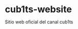 # cub1ts-website
Sitio web oficial del canal cub1ts
<!DOCTYPE html>
<html lang="es">
<head>
    <meta charset="UTF-8">
    <meta name="viewport" content="width=device-width, initial-scale=1.0">
    <title>cub1ts - Canal de Tecnología</title>
    <style>
        * {
            margin: 0;
            padding: 0;
            box-sizing: border-box;
        }

        body {
            font-family: 'Arial', sans-serif;
            background: linear-gradient(135deg, #0a0a0a 0%, #1a1a2e 50%, #16213e 100%);
            color: white;
            overflow-x: hidden;
        }

        /* Partículas de fondo */
        .particles {
            position: fixed;
            top: 0;
            left: 0;
            width: 100%;
            height: 100%;
            z-index: -1;
            opacity: 0.3;
        }

        .particle {
            position: absolute;
            background: #00ffff;
            border-radius: 50%;
            animation: float 6s ease-in-out infinite;
        }

        @keyframes float {
            0%, 100% { transform: translateY(0px) rotate(0deg); opacity: 0.3; }
            50% { transform: translateY(-20px) rotate(180deg); opacity: 0.8; }
        }

        /* Header */
        header {
            position: fixed;
            top: 0;
            width: 100%;
            background: rgba(0, 0, 0, 0.9);
            backdrop-filter: blur(10px);
            z-index: 1000;
            padding: 1rem 2rem;
            border-bottom: 1px solid rgba(0, 255, 255, 0.2);
        }

        nav {
            display: flex;
            justify-content: space-between;
            align-items: center;
            max-width: 1200px;
            margin: 0 auto;
        }

        .logo {
            font-size: 2rem;
            font-weight: bold;
            background: linear-gradient(45deg, #00ffff, #ff00ff);
            -webkit-background-clip: text;
            -webkit-text-fill-color: transparent;
            background-clip: text;
            animation: glow 2s ease-in-out infinite alternate;
        }

        @keyframes glow {
            from { filter: drop-shadow(0 0 5px #00ffff); }
            to { filter: drop-shadow(0 0 20px #ff00ff); }
        }

        .nav-links {
            display: flex;
            list-style: none;
            gap: 2rem;
        }

        .nav-links a {
            color: white;
            text-decoration: none;
            transition: all 0.3s ease;
            position: relative;
        }

        .nav-links a:hover {
            color: #00ffff;
            transform: translateY(-2px);
        }

        .nav-links a::after {
            content: '';
            position: absolute;
            bottom: -5px;
            left: 0;
            width: 0;
            height: 2px;
            background: linear-gradient(90deg, #00ffff, #ff00ff);
            transition: width 0.3s ease;
        }

        .nav-links a:hover::after {
            width: 100%;
        }

        /* Hero Section */
        .hero {
            height: 100vh;
            display: flex;
            align-items: center;
            justify-content: center;
            text-align: center;
            position: relative;
            background: radial-gradient(ellipse at center, rgba(0, 255, 255, 0.1) 0%, transparent 50%);
        }

        .hero-content {
            max-width: 800px;
            padding: 0 2rem;
            animation: fadeInUp 1s ease-out;
        }

        @keyframes fadeInUp {
            from {
                opacity: 0;
                transform: translateY(30px);
            }
            to {
                opacity: 1;
                transform: translateY(0);
            }
        }

        .hero h1 {
            font-size: 4rem;
            margin-bottom: 1rem;
            background: linear-gradient(45deg, #00ffff, #ff00ff, #ffff00);
            -webkit-background-clip: text;
            -webkit-text-fill-color: transparent;
            background-clip: text;
            animation: textShine 3s ease-in-out infinite;
        }

        @keyframes textShine {
            0%, 100% { background-position: 0% 50%; }
            50% { background-position: 100% 50%; }
        }

        .hero p {
            font-size: 1.3rem;
            margin-bottom: 2rem;
            opacity: 0.9;
        }

        .cta-button {
            display: inline-block;
            padding: 1rem 2rem;
            background: linear-gradient(45deg, #00ffff, #ff00ff);
            color: white;
            text-decoration: none;
            border-radius: 50px;
            font-weight: bold;
            transition: all 0.3s ease;
            box-shadow: 0 0 20px rgba(0, 255, 255, 0.3);
            animation: pulse 2s infinite;
        }

        @keyframes pulse {
            0%, 100% { transform: scale(1); }
            50% { transform: scale(1.05); }
        }

        .cta-button:hover {
            transform: translateY(-5px) scale(1.1);
            box-shadow: 0 10px 30px rgba(0, 255, 255, 0.5);
        }

        /* Stats Section */
        .stats {
            padding: 5rem 2rem;
            text-align: center;
            background: rgba(0, 0, 0, 0.3);
        }

        .stats-container {
            max-width: 1200px;
            margin: 0 auto;
            display: grid;
            grid-template-columns: repeat(auto-fit, minmax(250px, 1fr));
            gap: 3rem;
        }

        .stat-card {
            background: linear-gradient(145deg, rgba(255, 255, 255, 0.1), rgba(255, 255, 255, 0.05));
            padding: 2rem;
            border-radius: 20px;
            backdrop-filter: blur(10px);
            border: 1px solid rgba(0, 255, 255, 0.2);
            transition: all 0.3s ease;
        }

        .stat-card:hover {
            transform: translateY(-10px) rotateY(5deg);
            box-shadow: 0 20px 40px rgba(0, 255, 255, 0.2);
        }

        .stat-number {
            font-size: 3rem;
            font-weight: bold;
            color: #00ffff;
            margin-bottom: 1rem;
        }

        .stat-label {
            font-size: 1.1rem;
            opacity: 0.8;
        }

        /* Videos Section */
        .videos {
            padding: 5rem 2rem;
        }

        .videos-container {
            max-width: 1200px;
            margin: 0 auto;
            text-align: center;
        }

        .section-title {
            font-size: 3rem;
            margin-bottom: 3rem;
            background: linear-gradient(45deg, #00ffff, #ff00ff);
            -webkit-background-clip: text;
            -webkit-text-fill-color: transparent;
            background-clip: text;
        }

        .videos-grid {
            display: grid;
            grid-template-columns: repeat(auto-fit, minmax(300px, 1fr));
            gap: 2rem;
            margin-top: 3rem;
        }

        .video-card {
            background: linear-gradient(145deg, rgba(255, 255, 255, 0.1), rgba(255, 255, 255, 0.05));
            border-radius: 20px;
            overflow: hidden;
            transition: all 0.3s ease;
            border: 1px solid rgba(0, 255, 255, 0.2);
        }

        .video-card:hover {
            transform: scale(1.05) rotateY(5deg);
            box-shadow: 0 20px 40px rgba(0, 255, 255, 0.3);
        }

        .video-thumbnail {
            width: 100%;
            height: 200px;
            background: linear-gradient(45deg, #1a1a2e, #16213e);
            display: flex;
            align-items: center;
            justify-content: center;
            font-size: 3rem;
            color: #00ffff;
        }

        .video-info {
            padding: 1.5rem;
        }

        .video-title {
            font-size: 1.2rem;
            margin-bottom: 0.5rem;
            color: #00ffff;
        }

        .video-description {
            opacity: 0.8;
            line-height: 1.5;
        }

        /* Contact Section */
        .contact {
            padding: 5rem 2rem;
            background: rgba(0, 0, 0, 0.5);
            text-align: center;
        }

        .contact-container {
            max-width: 800px;
            margin: 0 auto;
        }

        .social-links {
            display: flex;
            justify-content: center;
            gap: 2rem;
            margin-top: 2rem;
        }

        .social-link {
            display: inline-block;
            width: 60px;
            height: 60px;
            background: linear-gradient(45deg, #00ffff, #ff00ff);
            border-radius: 50%;
            display: flex;
            align-items: center;
            justify-content: center;
            text-decoration: none;
            color: white;
            font-size: 1.5rem;
            transition: all 0.3s ease;
        }

        .social-link:hover {
            transform: scale(1.2) rotate(360deg);
            box-shadow: 0 0 30px rgba(0, 255, 255, 0.8);
        }

        /* Footer */
        footer {
            padding: 2rem;
            text-align: center;
            background: rgba(0, 0, 0, 0.8);
            border-top: 1px solid rgba(0, 255, 255, 0.2);
        }

        /* Responsive */
        @media (max-width: 768px) {
            .hero h1 {
                font-size: 2.5rem;
            }
            
            .nav-links {
                display: none;
            }
            
            .stats-container {
                grid-template-columns: 1fr;
            }
        }
    </style>
</head>
<body>
    <!-- Partículas de fondo -->
    <div class="particles" id="particles"></div>

    <!-- Header -->
    <header>
        <nav>
            <div class="logo">cub1ts</div>
            <ul class="nav-links">
                <li><a href="#inicio">Inicio</a></li>
                <li><a href="#videos">Videos</a></li>
                <li><a href="#stats">Estadísticas</a></li>
                <li><a href="#contacto">Contacto</a></li>
            </ul>
        </nav>
    </header>

    <!-- Hero Section -->
    <section class="hero" id="inicio">
        <div class="hero-content">
            <h1>cub1ts</h1>
            <p>Explorando el futuro de la tecnología, un video a la vez</p>
            <p>Descubre las últimas tendencias, reviews de productos, tutoriales y análisis profundos del mundo tech</p>
            <a href="https://youtube.com/@cub1ts" target="_blank" class="cta-button">🚀 Suscríbete al Canal</a>
        </div>
    </section>

    <!-- Stats Section -->
    <section class="stats" id="stats">
        <div class="stats-container">
            <div class="stat-card">
                <div class="stat-number" data-count="1000">0+</div>
                <div class="stat-label">Suscriptores</div>
            </div>
            <div class="stat-card">
                <div class="stat-number" data-count="50">0+</div>
                <div class="stat-label">Videos</div>
            </div>
            <div class="stat-card">
                <div class="stat-number" data-count="10000">0+</div>
                <div class="stat-label">Visualizaciones</div>
            </div>
            <div class="stat-card">
                <div class="stat-number" data-count="95">0%</div>
                <div class="stat-label">Satisfacción</div>
            </div>
        </div>
    </section>

    <!-- Videos Section -->
    <section class="videos" id="videos">
        <div class="videos-container">
            <h2 class="section-title">Contenido Destacado</h2>
            <div class="videos-grid">
                <div class="video-card">
                    <div class="video-thumbnail">📱</div>
                    <div class="video-info">
                        <h3 class="video-title">Reviews de Smartphones</h3>
                        <p class="video-description">Análisis completos de los últimos dispositivos móviles del mercado</p>
                    </div>
                </div>
                <div class="video-card">
                    <div class="video-thumbnail">💻</div>
                    <div class="video-info">
                        <h3 class="video-title">Hardware & Gaming</h3>
                        <p class="video-description">Todo sobre PC gaming, componentes y rendimiento</p>
                    </div>
                </div>
                <div class="video-card">
                    <div class="video-thumbnail">🤖</div>
                    <div class="video-info">
                        <h3 class="video-title">IA & Futuro</h3>
                        <p class="video-description">Explorando las últimas tendencias en inteligencia artificial</p>
                    </div>
                </div>
                <div class="video-card">
                    <div class="video-thumbnail">⚙️</div>
                    <div class="video-info">
                        <h3 class="video-title">Tutoriales Tech</h3>
                        <p class="video-description">Guías paso a paso para dominar la tecnología</p>
                    </div>
                </div>
                <div class="video-card">
                    <div class="video-thumbnail">🔬</div>
                    <div class="video-info">
                        <h3 class="video-title">Innovación</h3>
                        <p class="video-description">Descubriendo las tecnologías que cambiarán el mundo</p>
                    </div>
                </div>
                <div class="video-card">
                    <div class="video-thumbnail">🛡️</div>
                    <div class="video-info">
                        <h3 class="video-title">Ciberseguridad</h3>
                        <p class="video-description">Mantente seguro en el mundo digital</p>
                    </div>
                </div>
            </div>
        </div>
    </section>

    <!-- Contact Section -->
    <section class="contact" id="contacto">
        <div class="contact-container">
            <h2 class="section-title">Conecta Conmigo</h2>
            <p>¿Tienes alguna pregunta o sugerencia? ¡Me encantaría escucharte!</p>
            <div class="social-links">
                <a href="https://youtube.com/@cub1ts" target="_blank" class="social-link">▶️</a>
                <a href="#" class="social-link">📧</a>
                <a href="#" class="social-link">🐦</a>
                <a href="#" class="social-link">📷</a>
            </div>
        </div>
    </section>

    <!-- Footer -->
    <footer>
        <p>&copy; 2025 cub1ts. Todos los derechos reservados. | Explorando el futuro tecnológico</p>
    </footer>

    <script>
        // Crear partículas de fondo
        function createParticles() {
            const particlesContainer = document.getElementById('particles');
            const particleCount = 50;

            for (let i = 0; i < particleCount; i++) {
                const particle = document.createElement('div');
                particle.className = 'particle';
                particle.style.width = Math.random() * 4 + 2 + 'px';
                particle.style.height = particle.style.width;
                particle.style.left = Math.random() * 100 + '%';
                particle.style.top = Math.random() * 100 + '%';
                particle.style.animationDelay = Math.random() * 6 + 's';
                particle.style.animationDuration = (Math.random() * 3 + 3) + 's';
                particlesContainer.appendChild(particle);
            }
        }

        // Animación de contadores
        function animateCounters() {
            const counters = document.querySelectorAll('[data-count]');
            
            counters.forEach(counter => {
                const target = parseInt(counter.getAttribute('data-count'));
                const duration = 2000;
                const increment = target / (duration / 16);
                let current = 0;
                
                const timer = setInterval(() => {
                    current += increment;
                    if (current >= target) {
                        current = target;
                        clearInterval(timer);
                    }
                    
                    if (counter.textContent.includes('%')) {
                        counter.textContent = Math.floor(current) + '%';
                    } else if (target >= 1000) {
                        counter.textContent = Math.floor(current).toLocaleString() + '+';
                    } else {
                        counter.textContent = Math.floor(current) + '+';
                    }
                }, 16);
            });
        }

        // Smooth scrolling
        document.querySelectorAll('a[href^="#"]').forEach(anchor => {
            anchor.addEventListener('click', function (e) {
                e.preventDefault();
                const target = document.querySelector(this.getAttribute('href'));
                if (target) {
                    target.scrollIntoView({
                        behavior: 'smooth',
                        block: 'start'
                    });
                }
            });
        });

        // Intersection Observer para animar elementos al entrar en vista
        const observerOptions = {
            threshold: 0.1,
            rootMargin: '0px 0px -50px 0px'
        };

        const observer = new IntersectionObserver((entries) => {
            entries.forEach(entry => {
                if (entry.isIntersecting) {
                    if (entry.target.classList.contains('stats')) {
                        animateCounters();
                    }
                    entry.target.style.opacity = '1';
                    entry.target.style.transform = 'translateY(0)';
                }
            });
        }, observerOptions);

        // Observar elementos para animación
        document.querySelectorAll('.stat-card, .video-card').forEach(el => {
            el.style.opacity = '0';
            el.style.transform = 'translateY(50px)';
            el.style.transition = 'all 0.6s ease';
            observer.observe(el);
        });

        observer.observe(document.querySelector('.stats'));

        // Inicializar
        document.addEventListener('DOMContentLoaded', () => {
            createParticles();
        });

        // Efecto parallax suave
        window.addEventListener('scroll', () => {
            const scrolled = window.pageYOffset;
            const particles = document.getElementById('particles');
            particles.style.transform = `translateY(${scrolled * 0.3}px)`;
        });
    </script>
</body>
</html>
